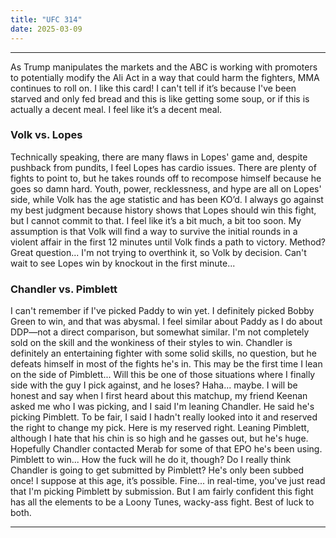 ```yaml
---
title: "UFC 314"
date: 2025-03-09
---
```


---

As Trump manipulates the markets and the ABC is working with promoters to potentially modify the Ali Act in a way that could harm the fighters, MMA continues to roll on. I like this card! I can't tell if it’s because I've been starved and only fed bread and this is like getting some soup, or if this is actually a decent meal. I feel like it’s a decent meal.

### Volk vs. Lopes
Technically speaking, there are many flaws in Lopes' game and, despite pushback from pundits, I feel Lopes has cardio issues. There are plenty of fights to point to, but he takes rounds off to recompose himself because he goes so damn hard. Youth, power, recklessness, and hype are all on Lopes' side, while Volk has the age statistic and has been KO’d. I always go against my best judgment because history shows that Lopes should win this fight, but I cannot commit to that. I feel like it’s a bit much, a bit too soon. My assumption is that Volk will find a way to survive the initial rounds in a violent affair in the first 12 minutes until Volk finds a path to victory. Method? Great question... I'm not trying to overthink it, so Volk by decision. Can't wait to see Lopes win by knockout in the first minute...

### Chandler vs. Pimblett
I can't remember if I've picked Paddy to win yet. I definitely picked Bobby Green to win, and that was abysmal. I feel similar about Paddy as I do about DDP—not a direct comparison, but somewhat similar. I'm not completely sold on the skill and the wonkiness of their styles to win. Chandler is definitely an entertaining fighter with some solid skills, no question, but he defeats himself in most of the fights he's in. This may be the first time I lean on the side of Pimblett... Will this be one of those situations where I finally side with the guy I pick against, and he loses? Haha... maybe. I will be honest and say when I first heard about this matchup, my friend Keenan asked me who I was picking, and I said I'm leaning Chandler. He said he's picking Pimblett. To be fair, I said I hadn't really looked into it and reserved the right to change my pick. Here is my reserved right. Leaning Pimblett, although I hate that his chin is so high and he gasses out, but he's huge. Hopefully Chandler contacted Merab for some of that EPO he's been using. Pimblett to win... How the fuck will he do it, though? Do I really think Chandler is going to get submitted by Pimblett? He's only been subbed once! I suppose at this age, it’s possible. Fine... in real-time, you've just read that I'm picking Pimblett by submission. But I am fairly confident this fight has all the elements to be a Loony Tunes, wacky-ass fight. Best of luck to both.

---
